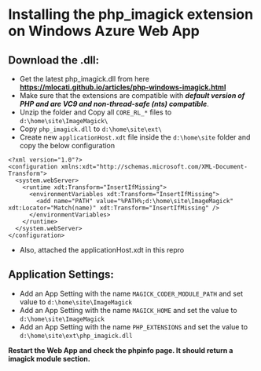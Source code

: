 Installing the php_imagick extension on Windows Azure Web App
===

Download the .dll:
---

* Get the latest php_imagick.dll from here **https://mlocati.github.io/articles/php-windows-imagick.html**
* Make sure that the extensions are compatible with ***default version of PHP and are VC9 and non-thread-safe (nts) compatible***.
* Unzip the folder and Copy all `CORE_RL_*` files to `d:\home\site\ImageMagick\`
* Copy `php_imagick.dll` to `d:\home\site\ext\` 
* Create new `applicationHost.xdt` file inside the `d:\home\site` folder and copy the below configuration
	
```
<?xml version="1.0"?> 
<configuration xmlns:xdt="http://schemas.microsoft.com/XML-Document-Transform"> 
  <system.webServer> 
    <runtime xdt:Transform="InsertIfMissing">
      <environmentVariables xdt:Transform="InsertIfMissing">
        <add name="PATH" value="%PATH%;d:\home\site\ImageMagick" xdt:Locator="Match(name)" xdt:Transform="InsertIfMissing" />
      </environmentVariables>
    </runtime> 
  </system.webServer> 
</configuration> 
```


* Also, attached the applicationHost.xdt in this repro

Application Settings:
---

* Add an App Setting with the name `MAGICK_CODER_MODULE_PATH` and set value to `d:\home\site\ImageMagick`
* Add an App Setting with the name `MAGICK_HOME` and set the value to `d:\home\site\ImageMagick`
* Add an App Setting with the name `PHP_EXTENSIONS` and set the value to `d:\home\site\ext\php_imagick.dll`

**Restart the Web App and check the phpinfo page. It should return a imagick module section.**
	

	